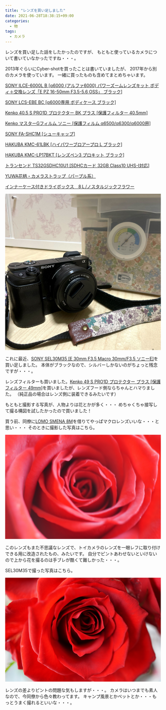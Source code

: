 ```yaml
---
title: "レンズを買い足しました"
date: 2021-06-28T18:38:15+09:00
categories:
  - 物
tags:
  - カメラ
---
```

レンズを買い足した話をしたかったのですが、
もともと使っているカメラについて書いていなかったですね・・・。

2013年ぐらいにCyber-shotを買ったことは書いていましたが、 2017年から別のカメラを使っています。
一緒に買ったものも含めてまとめちゃいます。

<a target="_blank" href="http://www.yodobashi.com/ec/product/100000001002142875/index.html">SONY
ILCE-6000L B [α6000 (アルファ6000) パワーズームレンズキット ボディ＋交換レンズ「E PZ 16-50mm F3.5-5.6 OSS」 ブラック]</a>

<a target="_blank" href="http://www.yodobashi.com/ec/product/100000001002761859/index.html">SONY
LCS-EBE BC [α6000専用 ボディケース ブラック]</a>

<a target="_blank" href="http://www.yodobashi.com/ec/product/100000001002072413/index.html">Kenko
40.5 S PRO1D プロテクター BK プラス [保護フィルター 40.5mm]</a>

<a target="_blank" href="http://www.yodobashi.com/ec/product/100000001003386541/index.html">Kenko
マスターGフィルム ソニー [保護フィルム α6500/α6300/α6000用]</a>

<a target="_blank" href="http://www.yodobashi.com/ec/product/100000001001627846/index.html">SONY
FA-SHC1M [シューキャップ]</a>

<a target="_blank" href="http://www.yodobashi.com/ec/product/100000001002625450/index.html">HAKUBA
KMC-61LBK [ハイパワーブロアープロ L ブラック]</a>

<a target="_blank" href="http://www.yodobashi.com/ec/product/100000001002625433/index.html">HAKUBA
KMC-LP17BKT [レンズペン3 プロキット ブラック]</a>

<a target="_blank" href="http://www.yodobashi.com/ec/product/100000001002365409/index.html">トランセンド
TS32GSDHC10U1 [SDHCカード 32GB Class10 UHS-I対応]</a>

<a target="_blank" href="https://minne.com/items/6790282">YUWA花柄・カメラストラップ（パープル系）</a>

<a target="_blank" href="http://www.mi-na.co.jp/fs/mina/80077-016">インナーケース付きドライボックス　8Ｌ/ノスタルジックフラワー</a>

![a6000](./IMG_4039.jpg)

これに最近、<a href="//ck.jp.ap.valuecommerce.com/servlet/referral?sid=3600888&pid=887188231&vc_url=https%3A%2F%2Fck.storematch.jp%2Frd%3Fv%3D4.0%26c%3Da%26cat%3DDL%26code%3Dcamera-no-ohbayashi_4905524796629%26date%3DcgKjfP%26debug%3D0%26ecsite_id%3D1%26ope%3D2%26pos%3D1%26qid%3DZV%26rid%3DYNxEVwACBI63T_unCoMhHAqDAPrScA%26rqcat%3D0%26sig%3DPysC7r0mQprrzl5BLrxEmdROdBJwhxUGZ7XYcVN2PiE%3D%26site_browser_id%3D4714963f80917e8640dd1018c70297d4cd1b4a80d2fe21a7321d8b0e9b878d75%26site_user_id%3D%26target_roas%3D%26uid%3DgLV%26url_type%3D0%26bfp%3Dd91e64baf514b0f276c7dbe95fa0663600d852de" rel="nofollow"><img src="//ad.jp.ap.valuecommerce.com/servlet/gifbanner?sid=3600888&pid=887188231" height="1" width="0" border="0">SONY SEL30M35 [E 30mm F3.5 Macro 30mm/F3.5 ソニーE]</a>を買い足しました。
本体がブラックなので、シルバーしかないのがちょっと残念ですが・・・。

レンズフィルターも買いました。<a href="//ck.jp.ap.valuecommerce.com/servlet/referral?sid=3600888&pid=887188231&vc_url=https%3A%2F%2Fpaypaymall.yahoo.co.jp%2Fstore%2Fy-sofmap%2Fitem%2F4961607509425%2F%3Fsc_i%3Dshp_pc_search_itemlist_shsrg_title%26ea%3D01" rel="nofollow"><img src="//ad.jp.ap.valuecommerce.com/servlet/gifbanner?sid=3600888&pid=887188231" height="1" width="0" border="0">Kenko 49 S PRO1D プロテクター プラス [保護フィルター 49mm]</a>を買いましたが、レンズフード側ならちゃんとハマりました。
（純正品の場合はレンズ側に装着できるみたいです）

もともと撮影する写真が、人物よりは花とかが多く・・・
めちゃくちゃ接写して撮る構図を試したかったので買いました！

買う前、同僚に<a target="_blank" href="https://prtimes.jp/main/html/rd/p/000000069.000034826.html">LOMO SMENA 8M</a>を借りてやっぱマクロレンズいいな・・・と思い・・・
そのときに撮影した写真はこちら。

![8m_flower](./IMG_3836.JPG)

このレンズもまた不思議なレンズで、トイカメラのレンズを一眼レフに取り付けできる用に改造されたもの、みたいです。
自分でピントあわせないといけないので上から花を撮るのは手ブレが酷くて難しかった・・・。

SEL30M35で撮った写真はこちら。

![SEL30M35_flower](./IMG_3830.JPG)

レンズの差よりピントの問題な気もしますが・・・。
カメラはいつまでも素人なので、今同僚から色々教わってます。
キャンプ風景とかペットとか・・・もっとうまく撮れるといいな・・・。

